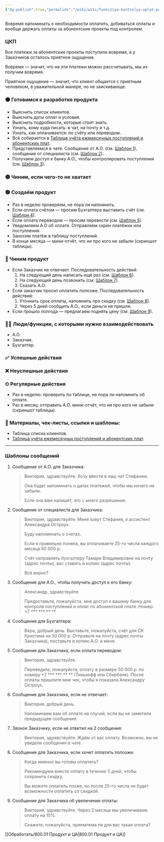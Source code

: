 ```yaml
---
{"dg-publish":true,"permalink":"/wiki/wiki/funkcziya-kontrolya-oplat-po-abonentskoj-oplate/"}
---
```


Вовремя напоминать о необходимости оплатить, добиваться оплаты и вообще держать оплаты за абонентские проекты под контролем.

### ЦКП
Все платежи за абонентские проекты поступили вовремя, а у Заказчиков осталось приятное ощущение.

Вовремя — значит, что на эти платежи можно рассчитывать, мы их получим вовремя.

Приятное ощущение — значит, что клиент общается с приятным человеком, в уважительной манере, но не заискивающе. 
### 🟠 Готовимся к разработке продукта
- Выяснить список клиентов.
- Выяснить даты оплат и условия.
- Выяснить подробности, которые стоит знать.
- Узнать, кому куда писать: в чат, на почту и т.д.
- Узнать, как оплачивается: по счёту или переводом.
- Всё собирается в [Таблице учёта ежемесячных поступлений и абонентских плат](https://docs.google.com/spreadsheets/d/1RVWGw5ahh-QCkyCYWTdJRnydmaRF1et2-1zfQmpRjCU/edit#gid=933090642).
- Представляемся в чате. Сообщение от А.О. (см. [Шаблон 1](https://wiki.ostroukh.ru/books/dolznostnye-instrukcii/page/funkciia-kontrolia-oplat-po-abonentskoi-plate#bkmrk-%D0%A1%D0%BE%D0%BE%D0%B1%D1%89%D0%B5%D0%BD%D0%B8%D0%B5-%D0%BE%D1%82-%D0%90.%D0%9E.-%D0%B4%D0%BB:~:text=%D0%A1%D0%BE%D0%BE%D0%B1%D1%89%D0%B5%D0%BD%D0%B8%D0%B5%20%D0%BE%D1%82%20%D0%90.%D0%9E.%20%D0%B4%D0%BB%D1%8F%20%D0%97%D0%B0%D0%BA%D0%B0%D0%B7%D1%87%D0%B8%D0%BA%D0%B0)), сообщение от специалиста (см. [Шаблон 2](https://wiki.ostroukh.ru/books/dolznostnye-instrukcii/page/funkciia-kontrolia-oplat-po-abonentskoi-plate#bkmrk-%D0%A1%D0%BE%D0%BE%D0%B1%D1%89%D0%B5%D0%BD%D0%B8%D0%B5-%D0%BE%D1%82-%D0%90.%D0%9E.-%D0%B4%D0%BB:~:text=%D0%A1%D0%BE%D0%BE%D0%B1%D1%89%D0%B5%D0%BD%D0%B8%D0%B5%20%D0%BE%D1%82%20%D1%81%D0%BF%D0%B5%D1%86%D0%B8%D0%B0%D0%BB%D0%B8%D1%81%D1%82%D0%B0%20%D0%B4%D0%BB%D1%8F%20%D0%97%D0%B0%D0%BA%D0%B0%D0%B7%D1%87%D0%B8%D0%BA%D0%B0)).
- Получаем доступ к банку А.О., чтобы контролировать поступления (см. [Шаблон 3](https://wiki.ostroukh.ru/books/dolznostnye-instrukcii/page/funkciia-kontrolia-oplat-po-abonentskoi-plate#bkmrk-%D0%A1%D0%BE%D0%BE%D0%B1%D1%89%D0%B5%D0%BD%D0%B8%D0%B5-%D0%BE%D1%82-%D0%90.%D0%9E.-%D0%B4%D0%BB:~:text=%D0%A1%D0%BE%D0%BE%D0%B1%D1%89%D0%B5%D0%BD%D0%B8%D0%B5%20%D0%B4%D0%BB%D1%8F%20%D0%90.%D0%9E.%2C%20%D1%87%D1%82%D0%BE%D0%B1%D1%8B%20%D0%BF%D0%BE%D0%BB%D1%83%D1%87%D0%B8%D1%82%D1%8C%20%D0%B4%D0%BE%D1%81%D1%82%D1%83%D0%BF%20%D0%BA%20%D0%B5%D0%B3%D0%BE%20%D0%B1%D0%B0%D0%BD%D0%BA%D1%83)).
### 🟡 Чиним, если чего-то не хватает

### 🟢 Создаём продукт
- Раз в неделю проверяем, не пора ли напомнить.
- Если оплата счётом — просим Бухгалтера выставить счёт (см. [Шаблон 4](https://wiki.ostroukh.ru/books/dolznostnye-instrukcii/page/funkciia-kontrolia-oplat-po-abonentskoi-plate#bkmrk-%D0%A1%D0%BE%D0%BE%D0%B1%D1%89%D0%B5%D0%BD%D0%B8%D0%B5-%D0%BE%D1%82-%D0%90.%D0%9E.-%D0%B4%D0%BB:~:text=%D0%A1%D0%BE%D0%BE%D0%B1%D1%89%D0%B5%D0%BD%D0%B8%D0%B5%20%D0%B4%D0%BB%D1%8F%20%D0%91%D1%83%D1%85%D0%B3%D0%B0%D0%BB%D1%82%D0%B5%D1%80%D0%B0)).
- Если оплата переводом — просим перевести (см. [Шаблон 5](https://wiki.ostroukh.ru/books/dolznostnye-instrukcii/page/funkciia-kontrolia-oplat-po-abonentskoi-plate#bkmrk-%D0%A1%D0%BE%D0%BE%D0%B1%D1%89%D0%B5%D0%BD%D0%B8%D0%B5-%D0%BE%D1%82-%D0%90.%D0%9E.-%D0%B4%D0%BB:~:text=%D0%A1%D0%BE%D0%BE%D0%B1%D1%89%D0%B5%D0%BD%D0%B8%D0%B5%20%D0%B4%D0%BB%D1%8F%20%D0%97%D0%B0%D0%BA%D0%B0%D0%B7%D1%87%D0%B8%D0%BA%D0%B0%2C%20%D0%B5%D1%81%D0%BB%D0%B8%20%D0%BE%D0%BF%D0%BB%D0%B0%D1%82%D0%B0%20%D0%BF%D0%B5%D1%80%D0%B5%D0%B2%D0%BE%D0%B4%D0%BE%D0%BC)).
- Уведомляем А.О об оплате. Отправляем скрин платёжки или поступления.
- Заносим платёж в таблицу поступлений. 
- В конце месяца — мини-отчёт, что ни про кого не забыли (скриншот таблицы). 

### 🔵 Чиним продукт
- Если Заказчик не отвечает. Последовательность действий:
  1. На следующий день написать ещё раз (см. [Шаблон 6](https://wiki.ostroukh.ru/books/dolznostnye-instrukcii/page/funkciia-kontrolia-oplat-po-abonentskoi-plate#bkmrk-%D0%A1%D0%BE%D0%BE%D0%B1%D1%89%D0%B5%D0%BD%D0%B8%D0%B5-%D0%BE%D1%82-%D0%90.%D0%9E.-%D0%B4%D0%BB:~:text=%D0%A1%D0%BE%D0%BE%D0%B1%D1%89%D0%B5%D0%BD%D0%B8%D0%B5%20%D0%B4%D0%BB%D1%8F%20%D0%97%D0%B0%D0%BA%D0%B0%D0%B7%D1%87%D0%B8%D0%BA%D0%B0%2C%20%D0%B5%D1%81%D0%BB%D0%B8%20%D0%BD%D0%B5%20%D0%BE%D1%82%D0%B2%D0%B5%D1%87%D0%B0%D0%B5%D1%82)).
  3. На следующий день позвонить (см. [Шаблон 7](https://wiki.ostroukh.ru/books/dolznostnye-instrukcii/page/funkciia-kontrolia-oplat-po-abonentskoi-plate#bkmrk-%D0%A1%D0%BE%D0%BE%D0%B1%D1%89%D0%B5%D0%BD%D0%B8%D0%B5-%D0%BE%D1%82-%D0%90.%D0%9E.-%D0%B4%D0%BB:~:text=%D0%97%D0%B2%D0%BE%D0%BD%D0%BE%D0%BA%20%D0%97%D0%B0%D0%BA%D0%B0%D0%B7%D1%87%D0%B8%D0%BA%D1%83%2C%20%D0%B5%D1%81%D0%BB%D0%B8%20%D0%BD%D0%B5%20%D0%BE%D1%82%D0%B2%D0%B5%D1%82%D0%B8%D0%BB%20%D0%BD%D0%B0%202%20%D1%81%D0%BE%D0%BE%D0%B1%D1%89%D0%B5%D0%BD%D0%B8%D1%8F)).
  5. Сказать А.О.
- Если заказчик просит оплатить попозже. Последовательность действий:
  1. Уточнить срок оплаты, напомнить про скидку (см. [Шаблон 8](https://wiki.ostroukh.ru/books/dolznostnye-instrukcii/page/funkciia-kontrolia-oplat-po-abonentskoi-plate#bkmrk-%D0%A1%D0%BE%D0%BE%D0%B1%D1%89%D0%B5%D0%BD%D0%B8%D0%B5-%D0%BE%D1%82-%D0%90.%D0%9E.-%D0%B4%D0%BB:~:text=%D0%A1%D0%BE%D0%BE%D0%B1%D1%89%D0%B5%D0%BD%D0%B8%D0%B5%20%D0%B4%D0%BB%D1%8F%20%D0%97%D0%B0%D0%BA%D0%B0%D0%B7%D1%87%D0%B8%D0%BA%D0%B0%2C%20%D0%B5%D1%81%D0%BB%D0%B8%20%D1%85%D0%BE%D1%87%D0%B5%D1%82%20%D0%BE%D0%BF%D0%BB%D0%B0%D1%82%D0%B8%D1%82%D1%8C%20%D0%BF%D0%BE%D0%BF%D0%BE%D0%B7%D0%B6%D0%B5)).
  2. Через 5 дней сообщить А.О., если деньги не пришли.
- Если прошло полгода — предлагаем поднять цену (см. [Шаблон 9](https://wiki.ostroukh.ru/books/dolznostnye-instrukcii/page/funkciia-kontrolia-oplat-po-abonentskoi-plate#bkmrk-%D0%A1%D0%BE%D0%BE%D0%B1%D1%89%D0%B5%D0%BD%D0%B8%D0%B5-%D0%BE%D1%82-%D0%90.%D0%9E.-%D0%B4%D0%BB:~:text=%D0%A1%D0%BE%D0%BE%D0%B1%D1%89%D0%B5%D0%BD%D0%B8%D0%B5%20%D0%B4%D0%BB%D1%8F%20%D0%97%D0%B0%D0%BA%D0%B0%D0%B7%D1%87%D0%B8%D0%BA%D0%B0%20%D0%BE%D0%B1%20%D1%83%D0%B2%D0%B5%D0%BB%D0%B8%D1%87%D0%B5%D0%BD%D0%B8%D0%B8%20%D0%BE%D0%BF%D0%BB%D0%B0%D1%82%D1%8B)).
### 🧗‍♀️ Люди/функции, с которыми нужно взаимодействовать
- А.О.
- Заказчик.
- Бухгалтер.
### ✅ Успешные действия

### ❌ Неуспешные действия

### ⏲ Регулярные действия
- Раз в неделю: проверить по таблице, не пора ли напомнить об оплате.
- Раз в месяц: отправить А.О. мини-отчёт, что ни про кого не забыли (скриншот таблицы). 
### 📃 Материалы, чек-листы, ссылки и шаблоны:
- Таблица списка клиентов.
- [Таблица учёта ежемесячных поступлений и абонентских плат](https://docs.google.com/spreadsheets/d/1RVWGw5ahh-QCkyCYWTdJRnydmaRF1et2-1zfQmpRjCU/edit#gid=933090642).
---
### Шаблоны сообщений
1. Сообщение от А.О. для Заказчика:
   >Виктория, здравствуйте.
   >Хочу ввести в наш чат Стефанию.
   >
   >Она будет напоминать о датах платежей, чтобы мы ничего не забыли.
   >
   >Если она вам напишет, это с моего разрешения.
2. Сообщение от специалиста для Заказчика:
   >Виктория, здравствуйте.
   >Меня зовут Стефания, я ассистент Александра Остроух.
   >
   >Буду напоминать о счетах.
   >
   >Если я правильно поняла, вы оплачиваете 25-го числа каждого месяца 50 000 р.
   >
   >Счёт направлять бухгалтеру Тамаре Владимировне на почту (адрес почты), вас ставить в копию (адрес почты).
   >
   >Всё верно?
3. Сообщение для А.О., чтобы получить доступ к его банку:
     >Александр, здравствуйте.
     >
     >Предоставьте, пожалуйста, мне доступ к вашему банку для контроля поступлений и оплат по абонентской плате. Номер: +7 *** *** ** **
4. Сообщение для Бухгалтера:
   >Вера, добрый день. Выставьте, пожалуйста, счёт для СК Кристина на 50 000 р. Отправьте на почту (адрес почты Заказчика), поставьте в копию А.О. и меня.
5. Сообщение для Заказчика, если оплата переводом:
   >Виктория, здравствуйте.
   >
   >Переведите, пожалуйста, оплату в размере 50 000 р. по номеру +7 *** *** ** ** (Тинькофф или Сбербанк). После оплаты пришлите мне чек, чтобы я показала Александру Остроух.
6. Сообщение для Заказчика, если не отвечает:
     >Виктория, добрый день.
     >
     >Напоминаем вам об оплате на случай, если вы не заметили предыдущее сообщение.
7. Звонок Заказчику, если не ответил на 2 сообщения:
     >Виктория, здравствуйте. Ждём от вас оплату. Возможно, вы не увидели сообщения в чате.
8. Сообщение для Заказчика, если хочет оплатить попозже:
     >Когда именно вы готовы оплатить?
     >
     >Рекомендуем внести оплату в течение 5 дней, чтобы сохранить скидку.
     >
     > Вы можете оплатить позже, но после 25-го числа не будет возможности оплатить со скидкой.
9. Сообщение для Заказчика об увеличении оплаты:
   >Виктория, здравствуйте. Через 2 месяца мы увеличиваем оплату на 15%.
   >
   >Скажите, пожалуйста, приемлема ли для вас такая оплата?
   

[[Обработать/800.01 Продукт и ЦА\|800.01 Продукт и ЦА]]